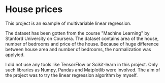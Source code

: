 # House prices

This project is an example of multivariable linear regression. 

The dataset has been gotten from the course "Machine Learning" by Stanford University on Coursera. The dataset contains area of the house, number of bedrooms and price of the house.
Because of huge difference between house area and number of bedrooms, the normalization was applyied.  

I did not use any tools like TensorFlow or Scikit-learn in this project. Only such libraries as Numpy, Pandas and Matplotlib were involved. The aim of the project was to try the linear regression algorithm by myself.

